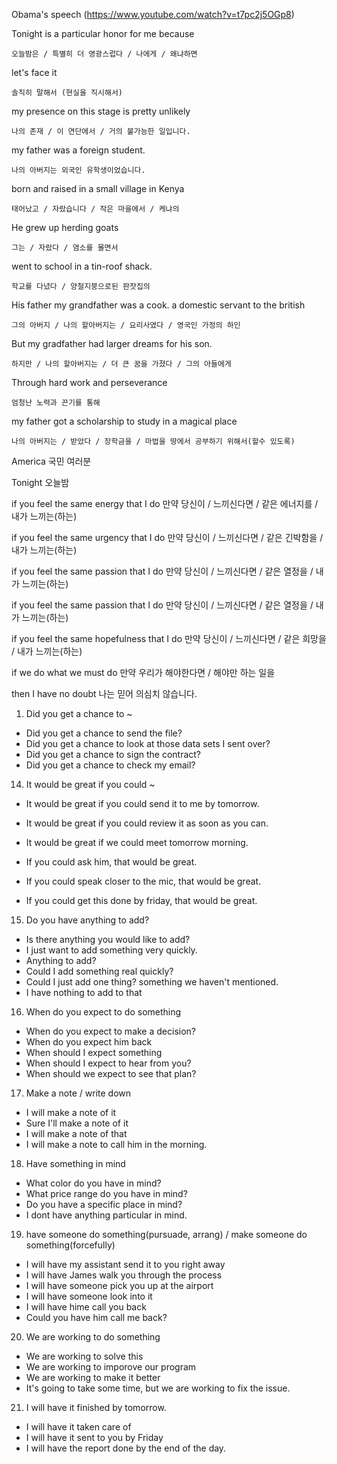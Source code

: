 Obama's speech (https://www.youtube.com/watch?v=t7pc2j5OGp8)

Tonight is a particular honor for me because 
```
오늘밤은 / 특별히 더 영광스럽다 / 나에게 / 왜냐하면
```

let's face it
```
솔직히 말해서 (현실을 직시해서)
```

my presence on this stage is pretty unlikely
```
나의 존재 / 이 연단에서 / 거의 불가능한 일입니다.
```

my father was a foreign student.
```
나의 아버지는 외국인 유학생이었습니다.
```

born and raised in  a small village in Kenya
```
태어났고 / 자랐습니다 / 작은 마을에서 / 케냐의
```

He grew up herding goats
```
그는 / 자랐다 / 염소를 몰면서
```

went to school in a tin-roof shack.
```
학교를 다녔다 / 양철지붕으로된 판잣집의
```

His father my grandfather was a cook. a domestic servant to the british
```
그의 아버지 / 나의 할아버지는 / 요리사였다 / 영국인 가정의 하인
```

But my gradfather had larger dreams for his son.
```
하지만 / 나의 할아버지는 / 더 큰 꿈을 가졌다 / 그의 아들에게
```

Through hard work and perseverance
```
엄청난 노력과 끈기를 통해
```
my father got a scholarship to study in a magical place
```
나의 아버지는 / 받았다 / 장학금을 / 마법을 땅에서 공부하기 위해서(할수 있도록)
```











America
국민 여러분

Tonight
오늘밤

if you feel the same energy that I do
만약 당신이 / 느끼신다면 / 같은 에너지를 / 내가 느끼는(하는)

if you feel the same urgency that I do
만약 당신이 / 느끼신다면 / 같은 긴박함을 / 내가 느끼는(하는)

if you feel the same passion that I do
만약 당신이 / 느끼신다면 / 같은 열정을 / 내가 느끼는(하는)

if you feel the same passion that I do
만약 당신이 / 느끼신다면 / 같은 열정을 / 내가 느끼는(하는)

if you feel the same hopefulness that I do
만약 당신이 / 느끼신다면 / 같은 희망을 / 내가 느끼는(하는)

if we do what we must do
만약 우리가 해야한다면 / 해야만 하는 일을

then I have no doubt
나는 믿어 의심치 않습니다.
































1. Did you get a chance to ~
 - Did you get a chance to send the file?
 - Did you get a chance to look at those data sets I sent over?
 - Did you get a chance to sign the contract?
 - Did you get a chance to check my email?
 
14. It would be great if you could ~
 - It would be great if you could send it to me by tomorrow.
 - It would be great if you could review it as soon as you can.
 - It would be great if we could meet tomorrow morning. 
  
 - If you could ask him, that would be great.
 - If you could speak closer to the mic, that would be great.
 - If you could get this done by friday, that would be great.

15. Do you have anything to add?
 - Is there anything you would like to add?
 - I just want to add something very quickly.
 - Anything to add?
 - Could I add something real quickly?
 - Could I just add one thing? something we haven't mentioned.
 - I have nothing to add to that

16. When do you expect to do something
 - When do you expect to make a decision?
 - When do you expect him back
 - When should I expect something
 - When should I expect to hear from you?
 - When should we expect to see that plan?

17. Make a note / write down
 - I will make a note of it
 - Sure I'll make a note of it
 - I will make a note of that
 - I will make a note to call him in the morning.

18. Have something in mind
  - What color do you have in mind?
  - What price range do you have in mind?
  - Do you have a specific place in mind?
  - I dont have anything particular in mind.

19. have someone do something(pursuade, arrang) / make someone do something(forcefully)
  - I will have my assistant send it to you right away
  - I will have James walk you through the process
  - I will have someone pick you up at the airport
  - I will have someone look into it
  - I will have hime call you back
  - Could you have him call me back?
  
20. We are working to do something
  - We are working to solve this
  - We are working to imporove our program
  - We are working to make it better
  - It's going to take some time, but we are working to fix the issue.

21. I will have it finished by tomorrow.
 - I will have it taken care of
 - I will have it sent to you by Friday
 - I will have the report done by the end of the day. 
 
